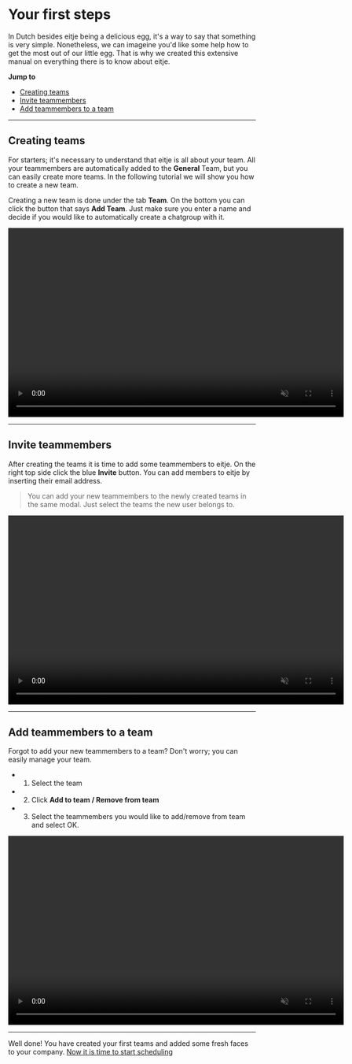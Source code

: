 # Your first steps

In Dutch besides eitje being a delicious egg, it's a way to say that something is very simple. Nonetheless, we can imageine you'd like some help how to get the most out of our little egg. That is why we created this extensive manual on everything there is to know about eitje. 

**Jump to**
* [Creating teams](/en/je-eerste-stappen?id=creating-teams)
* [Invite teammembers](/en/je-eerste-stappen?id=invite-teammembers)
* [Add teammembers to a team](/en/je-eerste-stappen?id=add-teammembers-to-a-team)

---

## Creating teams
For starters; it's necessary to understand that eitje is all about your team. All your teammembers are automatically added to the **General** Team, but you can easily create more teams. In the following tutorial we will show you how to create a new team. 

Creating a new team is done under the tab **Team**. On the bottom you can click the button that says **Add Team**. Just make sure you enter a name and decide if you would like to automatically create a chatgroup with it.

<video controls
       muted 
       src="/assets/teamAanmakenV2.mov"
       width="683"
       height="384">
</video>


---


## Invite teammembers

After creating the teams it is time to add some teammembers to eitje. On the right top side click the blue **Invite** button. You can add members to eitje by inserting their email address. 

> You can add your new teammembers to the newly created teams in the same modal. Just select the teams the new user belongs to.

<video controls
       muted 
       src="/assets/teamledenToevoegenV2.mov"
       width="683"
       height="384">
</video>

---


## Add teammembers to a team

Forgot to add your new teammembers to a team? Don't worry; you can easily manage your team.

* 1. Select the team
* 2. Click **Add to team / Remove from team**
* 3. Select the teammembers you would like to add/remove from team and select OK. 



<video controls
       muted 
       src="/assets/toevoegenTeamsV2.mov"
       width="683"
       height="384">
</video>

---

Well done! You have created your first teams and added some fresh faces to your company. [Now it is time to start scheduling](/en/starten-met-plannen)